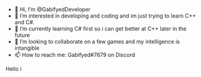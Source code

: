- 👋 Hi, I’m @GabifyedDeveloper
- 👀 I’m interested in developing and coding and im just trying to learn C++ and C#.
- 🌱 I’m currently learning C# first so i can get better at C++ later in the future
- 💞️ I’m looking to collaborate on a few games and my intelligence is intangible
- 📫 How to reach me: Gabifyed#7679 on Discord

Hello i
